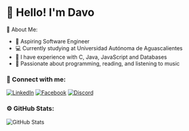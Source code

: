 # 👋 Hello! I'm Davo
🌱 About Me:
- 🎯 Aspiring Software Engineer
- 💻 Currently studying at Universidad Autónoma de Aguascalientes
- 🔧 I have experience with C, Java, JavaScript and Databases
- 🎨 Passionate about programming, reading, and listening to music
### 📱 Connect with me:
[![LinkedIn](https://img.shields.io/badge/LinkedIn-blue?style=flat-square&logo=linkedin&logoColor=white)](https://www.linkedin.com/in/tu-perfil) 
[![Facebook](https://img.shields.io/badge/Facebook-blue?style=flat-square&logo=facebook&logoColor=white)](https://www.instagram.com/tu-perfil)
[![Discord](https://img.shields.io/badge/Discord-blue?style=flat-square&logo=discord&logoColor=white)](https://www.discord.com/tu-perfil) 
### ⚙️ GitHub Stats:
![GitHub Stats](https://github-readme-stats.vercel.app/api?username=DavoDev-Hub&show_icons=true&theme=onedark)
